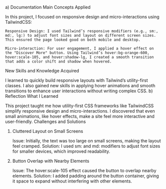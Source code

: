 a) Documentation
Main Concepts Applied

In this project, I focused on responsive design and micro-interactions using TailwindCSS:

    Responsive Design: I used Tailwind’s responsive modifiers (e.g., sm:, md:, lg:) to adjust font sizes and layout on different screen sizes. This ensured the page looked good on both mobile and desktop.

    Micro-interaction: For user engagement, I applied a hover effect on the "Discover More" button. Using Tailwind’s hover:bg-orange-600, hover:scale-105, and hover:shadow-lg, I created a smooth transition that adds a color shift and shadow when hovered.

New Skills and Knowledge Acquired

I learned to quickly build responsive layouts with Tailwind’s utility-first classes. I also gained new skills in applying hover animations and smooth transitions to enhance user interactions without writing complex CSS.
b) Reflection
What I Learned

This project taught me how utility-first CSS frameworks like TailwindCSS simplify responsive design and micro-interactions. I discovered that even small animations, like hover effects, make a site feel more interactive and user-friendly.
Challenges and Solutions

1. Cluttered Layout on Small Screens

    Issue: Initially, the text was too large on small screens, making the layout feel cramped.
    Solution: I used sm: and md: modifiers to adjust font sizes for smaller devices, which improved readability.

2. Button Overlap with Nearby Elements

    Issue: The hover:scale-105 effect caused the button to overlap nearby elements.
    Solution: I added padding around the button container, giving it space to expand without interfering with other elements.